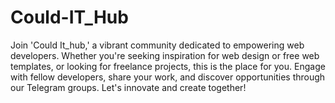 # Could-IT_Hub
Join 'Could It_hub,' a vibrant community dedicated to empowering web developers. Whether you're seeking inspiration for web design or free web templates, or looking for freelance projects, this is the place for you. Engage with fellow developers, share your work, and discover opportunities through our Telegram groups. Let's innovate and create together!
